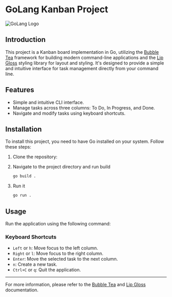 # GoLang Kanban Project

![GoLang Logo](https://github.com/rfyiamcool/golang_logo/blob/master/png/golang_20.png)


## Introduction

This project is a Kanban board implementation in Go, utilizing the [Bubble Tea](https://github.com/charmbracelet/bubbletea) framework for building modern command-line applications and the [Lip Gloss](https://github.com/charmbracelet/lipgloss) styling library for layout and styling. It's designed to provide a simple and intuitive interface for task management directly from your command line.

## Features

- Simple and intuitive CLI interface.
- Manage tasks across three columns: To Do, In Progress, and Done.
- Navigate and modify tasks using keyboard shortcuts.

## Installation

To install this project, you need to have Go installed on your system. Follow these steps:

1. Clone the repository:

2. Navigate to the project directory and run build
    ```bash
    go build .
3. Run it
    ```bash
    go run .
    
    
## Usage

Run the application using the following command:

### Keyboard Shortcuts

- `Left` or `h`: Move focus to the left column.
- `Right` or `l`: Move focus to the right column.
- `Enter`: Move the selected task to the next column.
- `n`: Create a new task.
- `Ctrl+C` or `q`: Quit the application.

---

For more information, please refer to the [Bubble Tea](https://github.com/charmbracelet/bubbletea) and [Lip Gloss](https://github.com/charmbracelet/lipgloss) documentation.
